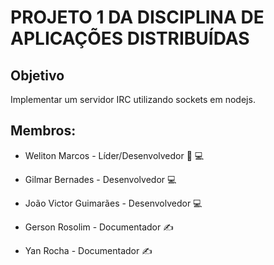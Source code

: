 # PROJETO 1 DA DISCIPLINA DE APLICAÇÕES DISTRIBUÍDAS


## Objetivo


Implementar um servidor IRC utilizando sockets em nodejs.  


## Membros:

* Weliton Marcos - Líder/Desenvolvedor :crown: :computer:

* Gilmar Bernades - Desenvolvedor :computer:
* João Victor Guimarães - Desenvolvedor :computer:

* Gerson Rosolim - Documentador :writing_hand:
* Yan Rocha - Documentador :writing_hand:
